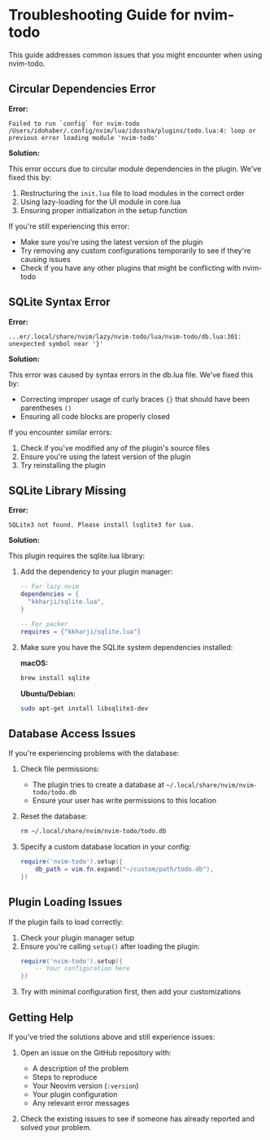 # Troubleshooting Guide for nvim-todo

This guide addresses common issues that you might encounter when using nvim-todo.

## Circular Dependencies Error

**Error:**
```
Failed to run `config` for nvim-todo
/Users/idohaber/.config/nvim/lua/idossha/plugins/todo.lua:4: loop or previous error loading module 'nvim-todo'
```

**Solution:**

This error occurs due to circular module dependencies in the plugin. We've fixed this by:

1. Restructuring the `init.lua` file to load modules in the correct order
2. Using lazy-loading for the UI module in core.lua
3. Ensuring proper initialization in the setup function

If you're still experiencing this error:
- Make sure you're using the latest version of the plugin
- Try removing any custom configurations temporarily to see if they're causing issues
- Check if you have any other plugins that might be conflicting with nvim-todo

## SQLite Syntax Error

**Error:**
```
...er/.local/share/nvim/lazy/nvim-todo/lua/nvim-todo/db.lua:301: unexpected symbol near '}'
```

**Solution:**

This error was caused by syntax errors in the db.lua file. We've fixed this by:
- Correcting improper usage of curly braces `{}` that should have been parentheses `()`
- Ensuring all code blocks are properly closed

If you encounter similar errors:
1. Check if you've modified any of the plugin's source files
2. Ensure you're using the latest version of the plugin
3. Try reinstalling the plugin

## SQLite Library Missing

**Error:**
```
SQLite3 not found. Please install lsqlite3 for Lua.
```

**Solution:**

This plugin requires the sqlite.lua library:

1. Add the dependency to your plugin manager:

   ```lua
   -- For lazy.nvim
   dependencies = {
     "kkharji/sqlite.lua",
   }
   
   -- For packer
   requires = {"kkharji/sqlite.lua"}
   ```

2. Make sure you have the SQLite system dependencies installed:

   **macOS:**
   ```bash
   brew install sqlite
   ```

   **Ubuntu/Debian:**
   ```bash
   sudo apt-get install libsqlite3-dev
   ```

## Database Access Issues

If you're experiencing problems with the database:

1. Check file permissions:
   - The plugin tries to create a database at `~/.local/share/nvim/nvim-todo/todo.db`
   - Ensure your user has write permissions to this location

2. Reset the database:
   ```bash
   rm ~/.local/share/nvim/nvim-todo/todo.db
   ```

3. Specify a custom database location in your config:
   ```lua
   require('nvim-todo').setup({
       db_path = vim.fn.expand("~/custom/path/todo.db"),
   })
   ```

## Plugin Loading Issues

If the plugin fails to load correctly:

1. Check your plugin manager setup
2. Ensure you're calling `setup()` after loading the plugin:
   ```lua
   require('nvim-todo').setup({
       -- Your configuration here
   })
   ```
3. Try with minimal configuration first, then add your customizations

## Getting Help

If you've tried the solutions above and still experience issues:

1. Open an issue on the GitHub repository with:
   - A description of the problem
   - Steps to reproduce
   - Your Neovim version (`:version`)
   - Your plugin configuration
   - Any relevant error messages

2. Check the existing issues to see if someone has already reported and solved your problem. 